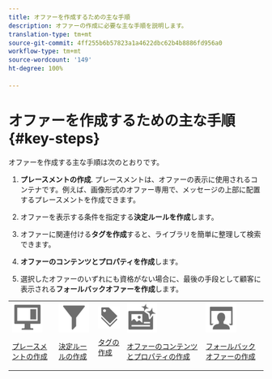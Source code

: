 ```yaml
---
title: オファーを作成するための主な手順
description: オファーの作成に必要な主な手順を説明します。
translation-type: tm+mt
source-git-commit: 4ff255b6b57823a1a4622dbc62b4b8886fd956a0
workflow-type: tm+mt
source-wordcount: '149'
ht-degree: 100%

---
```


# オファーを作成するための主な手順 {#key-steps}

オファーを作成する主な手順は次のとおりです。

1. **プレースメントの作成**.
プレースメントは、オファーの表示に使用されるコンテナです。例えば、画像形式のオファー専用で、メッセージの上部に配置するプレースメントを作成できます。

1. オファーを表示する条件を指定する&#x200B;**決定ルールを作成**&#x200B;します。

1. オファーに関連付ける&#x200B;**タグを作成**&#x200B;すると、ライブラリを簡単に整理して検索できます。

1. **オファーのコンテンツとプロパティを作成**&#x200B;します。

1. 選択したオファーのいずれにも資格がない場合に、最後の手段として顧客に表示される&#x200B;**フォールバックオファーを作成**&#x200B;します。

<table>
<tr>
<td><img src="../assets/do-not-localize/icon-placement.svg" width="60px"><p><a href="../offer-library/creating-placements.md">プレースメントの作成</a></p></td>
<td><img src="../assets/do-not-localize/icon-rules.svg" width="60px"><p><a href="../offer-library/creating-decision-rules.md">決定ルールの作成</a></p></td>
<td><img src="../assets/do-not-localize/icon-tags.svg" width="60px"><p><a href="../offer-library/creating-tags.md">タグの作成</a></p></td>
<td><img src="../assets/do-not-localize/icon-offer.svg" width="60px"><p><a href="../offer-library/creating-personalized-offers.md">オファーのコンテンツとプロパティの作成</a></p></td>
<td><img src="../assets/do-not-localize/icon-fallback.svg" width="60px"><p><a href="../offer-library/creating-fallback-offers.md">フォールバックオファーの作成</a></p></td></tr>
</table>
